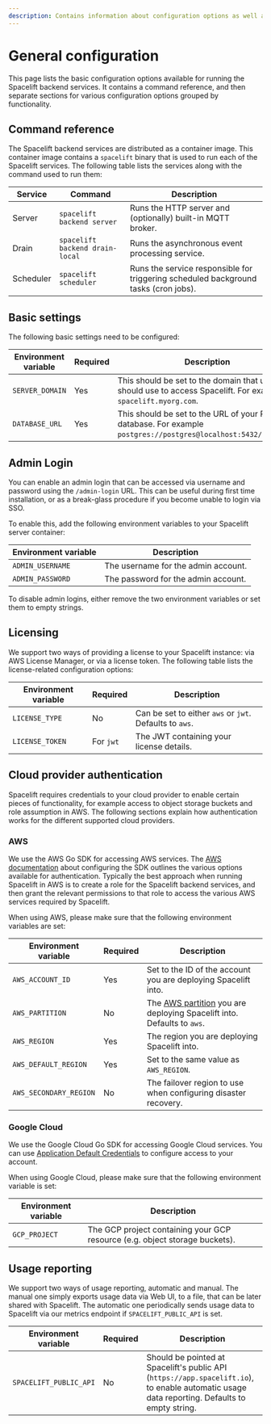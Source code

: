 ```yaml
---
description: Contains information about configuration options as well as the commands available for running Spacelift.
---
```


# General configuration

This page lists the basic configuration options available for running the Spacelift backend services. It contains a command reference, and then separate sections for various configuration options grouped by functionality.

## Command reference

The Spacelift backend services are distributed as a container image. This container image contains a `spacelift` binary that is used to run each of the Spacelift services. The following table lists the services along with the command used to run them:

| Service   | Command                         | Description                                                                         |
| --------- | ------------------------------- | ----------------------------------------------------------------------------------- |
| Server    | `spacelift backend server`      | Runs the HTTP server and (optionally) built-in MQTT broker.                         |
| Drain     | `spacelift backend drain-local` | Runs the asynchronous event processing service.                                     |
| Scheduler | `spacelift scheduler`           | Runs the service responsible for triggering scheduled background tasks (cron jobs). |

## Basic settings

The following basic settings need to be configured:

| Environment variable | Required | Description                                                                                                         |
| -------------------- | -------- | ------------------------------------------------------------------------------------------------------------------- |
| `SERVER_DOMAIN`      | Yes      | This should be set to the domain that users should use to access Spacelift. For example `spacelift.myorg.com`.      |
| `DATABASE_URL`       | Yes      | This should be set to the URL of your Postgres database. For example `postgres://postgres@localhost:5432/postgres`. |

## Admin Login

You can enable an admin login that can be accessed via username and password using the `/admin-login` URL. This can be useful during first time installation, or as a break-glass procedure if you become unable to login via SSO.

To enable this, add the following environment variables to your Spacelift server container:

| Environment variable | Description                         |
| -------------------- | ----------------------------------- |
| `ADMIN_USERNAME`     | The username for the admin account. |
| `ADMIN_PASSWORD`     | The password for the admin account. |

To disable admin logins, either remove the two environment variables or set them to empty strings.

## Licensing

We support two ways of providing a license to your Spacelift instance: via AWS License Manager, or via a license token. The following table lists the license-related configuration options:

| Environment variable | Required  | Description                                             |
| -------------------- | --------- | ------------------------------------------------------- |
| `LICENSE_TYPE`       | No        | Can be set to either `aws` or `jwt`. Defaults to `aws`. |
| `LICENSE_TOKEN`      | For `jwt` | The JWT containing your license details.                |

## Cloud provider authentication

Spacelift requires credentials to your cloud provider to enable certain pieces of functionality, for example access to object storage buckets and role assumption in AWS. The following sections explain how authentication works for the different supported cloud providers.

### AWS

We use the AWS Go SDK for accessing AWS services. The [AWS documentation](https://docs.aws.amazon.com/sdk-for-go/v1/developer-guide/configuring-sdk.html) about configuring the SDK outlines the various options available for authentication. Typically the best approach when running Spacelift in AWS is to create a role for the Spacelift backend services, and then grant the relevant permissions to that role to access the various AWS services required by Spacelift.

When using AWS, please make sure that the following environment variables are set:

| Environment variable   | Required | Description                                                                                                                                    |
| ---------------------- | -------- | ---------------------------------------------------------------------------------------------------------------------------------------------- |
| `AWS_ACCOUNT_ID`       | Yes      | Set to the ID of the account you are deploying Spacelift into.                                                                                 |
| `AWS_PARTITION`        | No       | The [AWS partition](https://docs.aws.amazon.com/IAM/latest/UserGuide/reference-arns.html) you are deploying Spacelift into. Defaults to `aws`. |
| `AWS_REGION`           | Yes      | The region you are deploying Spacelift into.                                                                                                   |
| `AWS_DEFAULT_REGION`   | Yes      | Set to the same value as `AWS_REGION`.                                                                                                         |
| `AWS_SECONDARY_REGION` | No       | The failover region to use when configuring disaster recovery.                                                                                 |

### Google Cloud

We use the Google Cloud Go SDK for accessing Google Cloud services. You can use [Application Default Credentials](https://cloud.google.com/docs/authentication/client-libraries) to configure access to your account.

When using Google Cloud, please make sure that the following environment variable is set:

| Environment variable | Description                                                                 |
| -------------------- | --------------------------------------------------------------------------- |
| `GCP_PROJECT`        | The GCP project containing your GCP resource (e.g. object storage buckets). |

## Usage reporting

We support two ways of usage reporting, automatic and manual.
The manual one simply exports usage data via Web UI, to a file, that can be later shared with Spacelift.
The automatic one periodically sends usage data to Spacelift via our metrics endpoint if `SPACELIFT_PUBLIC_API` is set.

| Environment variable   | Required | Description                                                                                                                                   |
| ---------------------- | -------- | --------------------------------------------------------------------------------------------------------------------------------------------- |
| `SPACELIFT_PUBLIC_API` | No       | Should be pointed at Spacelift's public API (`https://app.spacelift.io`), to enable automatic usage data reporting. Defaults to empty string. |
